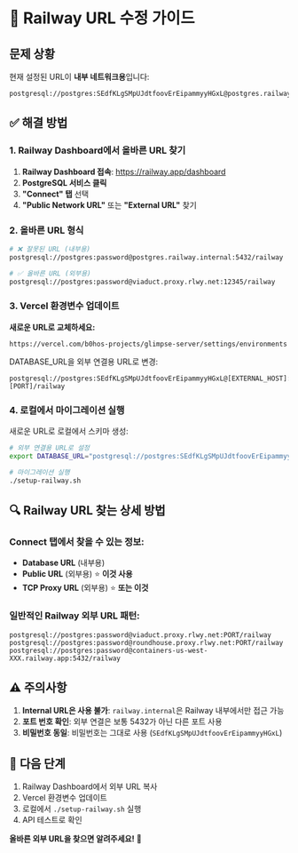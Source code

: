 # 🚄 Railway URL 수정 가이드

## 문제 상황
현재 설정된 URL이 **내부 네트워크용**입니다:
```
postgresql://postgres:SEdfKLgSMpUJdtfoovErEipammyyHGxL@postgres.railway.internal:5432/railway
```

## ✅ 해결 방법

### 1. Railway Dashboard에서 올바른 URL 찾기

1. **Railway Dashboard 접속**: https://railway.app/dashboard
2. **PostgreSQL 서비스 클릭**
3. **"Connect" 탭** 선택
4. **"Public Network URL"** 또는 **"External URL"** 찾기

### 2. 올바른 URL 형식
```bash
# ❌ 잘못된 URL (내부용)
postgresql://postgres:password@postgres.railway.internal:5432/railway

# ✅ 올바른 URL (외부용) 
postgresql://postgres:password@viaduct.proxy.rlwy.net:12345/railway
```

### 3. Vercel 환경변수 업데이트

**새로운 URL로 교체하세요:**
```
https://vercel.com/b0hos-projects/glimpse-server/settings/environments
```

DATABASE_URL을 외부 연결용 URL로 변경:
```
postgresql://postgres:SEdfKLgSMpUJdtfoovErEipammyyHGxL@[EXTERNAL_HOST]:[PORT]/railway
```

### 4. 로컬에서 마이그레이션 실행

새로운 URL로 로컬에서 스키마 생성:
```bash
# 외부 연결용 URL로 설정
export DATABASE_URL="postgresql://postgres:SEdfKLgSMpUJdtfoovErEipammyyHGxL@[EXTERNAL_HOST]:[PORT]/railway"

# 마이그레이션 실행
./setup-railway.sh
```

## 🔍 Railway URL 찾는 상세 방법

### Connect 탭에서 찾을 수 있는 정보:
- **Database URL** (내부용)
- **Public URL** (외부용) ⭐ **이것 사용**
- **TCP Proxy URL** (외부용) ⭐ **또는 이것**

### 일반적인 Railway 외부 URL 패턴:
```
postgresql://postgres:password@viaduct.proxy.rlwy.net:PORT/railway
postgresql://postgres:password@roundhouse.proxy.rlwy.net:PORT/railway  
postgresql://postgres:password@containers-us-west-XXX.railway.app:5432/railway
```

## ⚠️ 주의사항

1. **Internal URL은 사용 불가**: `railway.internal`은 Railway 내부에서만 접근 가능
2. **포트 번호 확인**: 외부 연결은 보통 5432가 아닌 다른 포트 사용
3. **비밀번호 동일**: 비밀번호는 그대로 사용 (`SEdfKLgSMpUJdtfoovErEipammyyHGxL`)

## 🎯 다음 단계

1. Railway Dashboard에서 외부 URL 복사
2. Vercel 환경변수 업데이트
3. 로컬에서 `./setup-railway.sh` 실행
4. API 테스트로 확인

**올바른 외부 URL을 찾으면 알려주세요!** 🚀